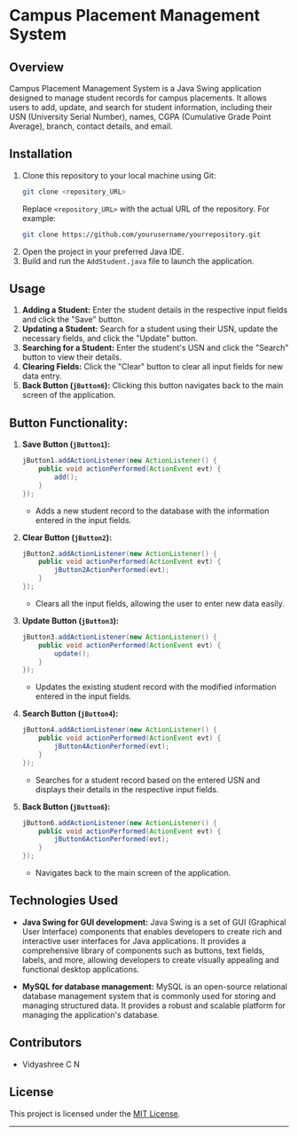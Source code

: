 

# Campus Placement Management System

## Overview
Campus Placement Management System is a Java Swing application designed to manage student records for campus placements. It allows users to add, update, and search for student information, including their USN (University Serial Number), names, CGPA (Cumulative Grade Point Average), branch, contact details, and email.

## Installation
1. Clone this repository to your local machine using Git:
   ```bash
   git clone <repository_URL>
   ```
   Replace `<repository_URL>` with the actual URL of the repository. For example:
   ```bash
   git clone https://github.com/yourusername/yourrepository.git
   ```
2. Open the project in your preferred Java IDE.
3. Build and run the `AddStudent.java` file to launch the application.

## Usage
1. **Adding a Student:** Enter the student details in the respective input fields and click the "Save" button.
2. **Updating a Student:** Search for a student using their USN, update the necessary fields, and click the "Update" button.
3. **Searching for a Student:** Enter the student's USN and click the "Search" button to view their details.
4. **Clearing Fields:** Click the "Clear" button to clear all input fields for new data entry.
5. **Back Button (`jButton6`):** Clicking this button navigates back to the main screen of the application.

## Button Functionality:
1. **Save Button (`jButton1`):**
   ```java
   jButton1.addActionListener(new ActionListener() {
       public void actionPerformed(ActionEvent evt) {
           add();
       }
   });
   ```
   - Adds a new student record to the database with the information entered in the input fields.

2. **Clear Button (`jButton2`):**
   ```java
   jButton2.addActionListener(new ActionListener() {
       public void actionPerformed(ActionEvent evt) {
           jButton2ActionPerformed(evt);
       }
   });
   ```
   - Clears all the input fields, allowing the user to enter new data easily.

3. **Update Button (`jButton3`):**
   ```java
   jButton3.addActionListener(new ActionListener() {
       public void actionPerformed(ActionEvent evt) {
           update();
       }
   });
   ```
   - Updates the existing student record with the modified information entered in the input fields.

4. **Search Button (`jButton4`):**
   ```java
   jButton4.addActionListener(new ActionListener() {
       public void actionPerformed(ActionEvent evt) {
           jButton4ActionPerformed(evt);
       }
   });
   ```
   - Searches for a student record based on the entered USN and displays their details in the respective input fields.

5. **Back Button (`jButton6`):**
   ```java
   jButton6.addActionListener(new ActionListener() {
       public void actionPerformed(ActionEvent evt) {
           jButton6ActionPerformed(evt);
       }
   });
   ```
   - Navigates back to the main screen of the application.

## Technologies Used
- **Java Swing for GUI development:** Java Swing is a set of GUI (Graphical User Interface) components that enables developers to create rich and interactive user interfaces for Java applications. It provides a comprehensive library of components such as buttons, text fields, labels, and more, allowing developers to create visually appealing and functional desktop applications.

- **MySQL for database management:** MySQL is an open-source relational database management system that is commonly used for storing and managing structured data. It provides a robust and scalable platform for managing the application's database.

## Contributors
- Vidyashree C N

## License
This project is licensed under the [MIT License](LICENSE).

---


